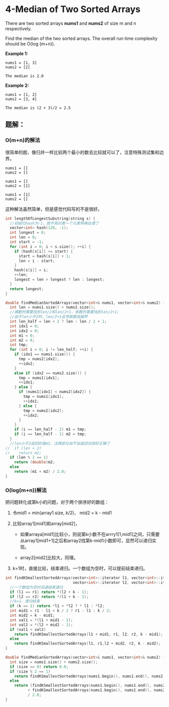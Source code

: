 # 4-Median of Two Sorted Arrays

There are two sorted arrays **nums1** and **nums2** of size m and n respectively.

Find the median of the two sorted arrays. The overall run time complexity should be O(log (m+n)).

**Example 1:**

```
nums1 = [1, 3]
nums2 = [2]

The median is 2.0
```

**Example 2:**

```
nums1 = [1, 2]
nums2 = [3, 4]

The median is (2 + 3)/2 = 2.5
```

## 题解：

### O(m+n)的解法

很简单的题，像归并一样比较两个最小的数去比较就可以了，注意特殊测试集和边界。

```
nums1 = []
nums2 = []

nums1 = []
nums2 = [1]

nums1 = [1]
nums2 = []
```

这种解法虽然简单，但是感觉代码写的不是很好。

```c++
int lengthOfLongestSubstring(string s) {
  //初始化hash为-1，就不用对第一个元素特殊处理了
  vector<int> hash(128, -1);
  int longest = 0;
  int len = 0;
  int start = -1;
  for (int i = 0; i < s.size(); ++i) {
    if (hash[s[i]] >= start) {
      start = hash[s[i]] + 1;
      len = i - start;
    }
    hash[s[i]] = i;
    ++len;
    longest = len > longest ? len : longest;
  }
  return longest;
}

double findMedianSortedArrays(vector<int>& nums1, vector<int>& nums2) {
  int len = nums1.size() + nums2.size();
  //偶数时需要找到len/2和len/2+1，奇数时需要找到len/2+1;
  //由于len小于2时，len/2+1会导致数组越界
  int len_half = len < 2 ? len : len / 2 + 1;
  int idx1 = 0;
  int idx2 = 0;
  int m1 = 0;
  int m2 = 0;
  int tmp;
  for (int i = 0; i != len_half; ++i) {
    if (idx1 == nums1.size()) {
      tmp = nums2[idx2];
      ++idx2;
    }
    else if (idx2 == nums2.size()) {
      tmp = nums1[idx1];
      ++idx1;
    } else {
      if (nums1[idx1] < nums2[idx2]) {
        tmp = nums1[idx1];
        ++idx1;
      } else {
        tmp = nums2[idx2];
        ++idx2;
      }
    }
    if (i == len_half - 2) m1 = tmp;
    if (i == len_half - 1) m2 = tmp;
  }
  //len小于2返回的是m2，注释部分加不加返回也刚好正确了
//  if (len < 2)
//    return m2;
  if (len % 2 == 1)
    return (double)m2;
  else
    return (m1 + m2) / 2.0;
}
```

### O(log(m+n))解法

把问题转化成第k小的问题，对于两个排序好的数组：

1. 令mid1 = min(array1.size, k/2)， mid2 = k - mid1

2. 比较array1[mid1]和array[mid2]，

   * 如果arraya[mid1]比较小，则说第k小数不在arrry1[1,mid1]之间，只需要从array1[mid1+1]之后和array2找第k-mid1小数即可，显然可以递归实现。

   * array2[mid2]比较大，同理。

3. k=1时，直接比较，结束递归。一个数组为空时，可以提前结束递归。

```c++
int findKSmallestSortedArrays(vector<int>::iterator l1, vector<int>::iterator r1,
                              vector<int>::iterator l2, vector<int>::iterator r2, int k) {
  //一个数组为空时迅速结束递归
  if (l1 == r1) return *(l2 + k - 1);
  if (l2 == r2) return *(l1 + k - 1);
  //k=1，递归结束
  if (k == 1) return *l1 < *l2 ? * l1 : *l2;
  int mid1 = r1 - l1 < k / 2 ? r1 - l1 : k / 2;
  int mid2 = k - mid1;
  int val1 = *(l1 + mid1 - 1);
  int val2 = *(l2 + mid2 - 1);
  if (val1 < val2)
    return findKSmallestSortedArrays(l1 + mid1, r1, l2, r2, k - mid1);
  else
    return findKSmallestSortedArrays(l1, r1,l2 + mid2, r2, k - mid2);
}

double findMedianSortedArrays(vector<int>& nums1, vector<int>& nums2) {
  int size = nums1.size() + nums2.size();
  if (size == 0) return 0.0;
  if (size % 2 == 1)
    return findKSmallestSortedArrays(nums1.begin(), nums1.end(), nums2.begin(), nums2.end(), size / 2 + 1);
  else
    return (findKSmallestSortedArrays(nums1.begin(), nums1.end(), nums2.begin(), nums2.end(), size / 2)
          + findKSmallestSortedArrays(nums1.begin(), nums1.end(), nums2.begin(), nums2.end(), size / 2 + 1))
          / 2.0;
}
```

